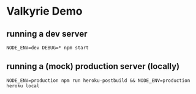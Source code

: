 # Valkyrie Demo

## running a dev server

```
NODE_ENV=dev DEBUG=* npm start
```

## running a (mock) production server (locally)

```
NODE_ENV=production npm run heroku-postbuild && NODE_ENV=production heroku local
```
